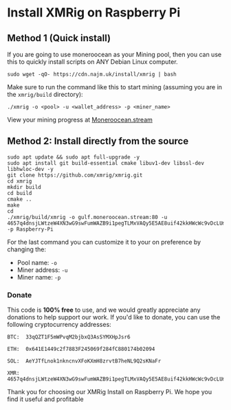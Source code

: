 # Install XMRig on Raspberry Pi

## Method 1 (Quick install)

If you are going to use moneroocean as your Mining pool, then you can use this to quickly install scripts on ANY Debian Linux computer.


    sudo wget -qO- https://cdn.najm.uk/install/xmrig | bash
    
Make sure to run the command like this to start mining (assuming you are in the `xmrig/build` directory): 

    ./xmrig -o <pool> -u <wallet_address> -p <miner_name>
    
View your mining progress at [Moneroocean.stream](https://moneroocean.stream/)



## Method 2: Install directly from the source


    sudo apt update && sudo apt full-upgrade -y
    sudo apt install git build-essential cmake libuv1-dev libssl-dev libhwloc-dev -y
    git clone https://github.com/xmrig/xmrig.git
    cd xmrig
    mkdir build
    cd build
    cmake ..
    make
    cd
    ./xmrig/build/xmrig -o gulf.moneroocean.stream:80 -u 4657q4dnsjLWtzeW4XN3wG9swFumWAZB9i1pegTLMxVAQy5E5AE8uif42kkHWcWc9vDcLUmzeCf3pV7mmrJQQqqe84dtASi -p Raspberry-Pi
  
  
For the last command you can customize it to your on preference by changing the: 

  - Pool name: `-o`
  - Miner address: `-u`
  - Miner name: `-p`


###  Donate
    
    
This code is **100% free** to use, and we would greatly appreciate any donations to help support our work. If you'd like to donate, you can use the following cryptocurrency addresses:


    BTC:  33qQZT1F5mWPvqM2bjbxQ3AsSYMXHpJsr6
    
    ETH:  0x641E1449c2f7883F245069f284fC880174b02094
    
    SOL:  AeYJTfLnok1nkncnvXFoKXmH8zrvtB7heNL9Q2sKNaFr
    
    XMR:  4657q4dnsjLWtzeW4XN3wG9swFumWAZB9i1pegTLMxVAQy5E5AE8uif42kkHWcWc9vDcLUmzeCf3pV7mmrJQQqqe84dtASi


Thank you for choosing our XMRig Install on Raspberry Pi. We hope you find it useful and profitable

